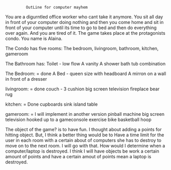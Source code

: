              OutLine for computer mayhem

You are a digurntled office worker who cant take it anymore. You sit all day in front of your computer
doing nothing and then you come home and sit in front of your computer until its time to go to bed and then
do everything over again. And you are tired of it. The game takes place at the protagonists condo. You
name is Alaina. 

The Condo has five rooms: The bedroom, livingroom, bathroom, kitchen, gameroom

The Bathroom has: 
Toilet - low flow
A vanity 
A shower bath tub combination

The Bedroom: = done
A Bed - queen size with headboard
A mirron on a wall in front of a dresser 

livingroom: = done
couch - 3 cushion
big screen television
fireplace
bear rug 

kitchen: = Done
cupboards
sink
island
table

gameroom: = I will implement in another version
pinball machine
big screen television hooked up to a gameconsole
exercise bike
basketball hoop

The object of the game? is to have fun. I thought about adding a points for hitting object.
But, I think a better thing would be to Have a time limit for the user in each room with a certain
about of computers she has to destroy to move on to the next room. I will go with that. How
would I determine when a computer/laptop is destroyed. I think I will have objects be work a 
certain amount of points and have a certain amout of points mean a laptop is destroyed. 

